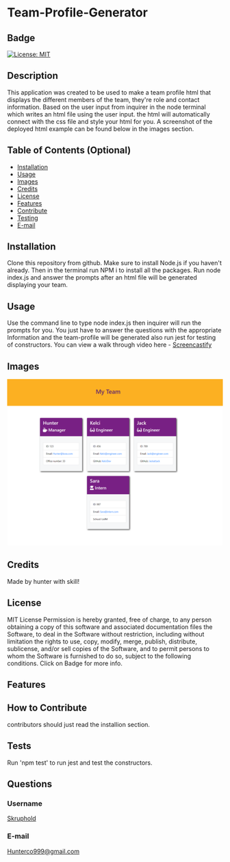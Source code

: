 # Team-Profile-Generator
## Badge 
[![License: MIT](https://img.shields.io/badge/License-MIT-yellow.svg)](https://opensource.org/licenses/MIT)

## Description 
This application was created to be used to make a team profile html that displays the different members of the team, they're role and contact information. Based on the user input from inquirer in the node terminal which writes an html file using the user input. the html will automatically connect with the css file and style your html for you. A screenshot of the deployed html example can be found below in the images section. 

## Table of Contents (Optional)
- [Installation](#installation)
- [Usage](#usage)
- [Images](#images)
- [Credits](#credits)
- [License](#license)
- [Features](#features)
- [Contribute](#how-to-contribute)
- [Testing](#tests)
- [E-mail](#e-mail)
## Installation
Clone this repository from github. Make sure to install Node.js if you haven't already. Then in the terminal run NPM i to install all the packages. Run node index.js and answer the prompts after an html file will be generated displaying your team. 
## Usage
Use the command line to type node index.js then inquirer will run the prompts for you. You just have to answer the questions with the appropriate Information and the team-profile will be generated also run jest for testing of constructors. You can view a walk through video here - [Screencastify](https://watch.screencastify.com/v/2j67EGGlSCGIXtiWBhe0)

## Images
![Screenshot](./assets/myteam.PNG)
## Credits
Made by hunter with skill!
## License
MIT License
Permission is hereby granted, free of charge, to any person obtaining a copy of this software and associated documentation files the Software, to deal in the Software without restriction, including without limitation the rights to use, copy, modify, merge, publish, distribute, sublicense, and/or sell copies of the Software, and to permit persons to whom the Software is furnished to do so, subject to the following conditions. Click on Badge for more info.
## Features

## How to Contribute
contributors should just read the installion section. 
## Tests
Run 'npm test' to run jest and test the constructors. 
## Questions
### Username
<a href="https://github.com/Skruphold">Skruphold</a>
### E-mail
<a href="mailto: Hunterco999@gmail.com">Hunterco999@gmail.com</a>